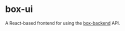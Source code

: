 # box-ui
A React-based frontend for using the [box-backend](https://github.com/rudimk/box-backend) API.
